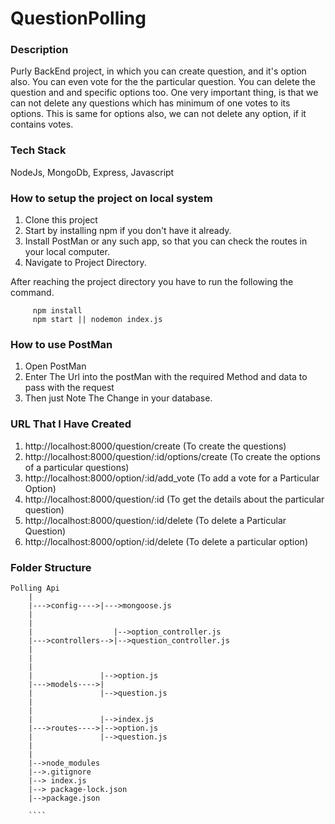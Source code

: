 # QuestionPolling

### Description
Purly BackEnd project, in which you can create question, and it's option also. You can even vote for the the particular question. You can delete the question and and 
specific options too. One very important thing, is that we can not delete any questions  which has minimum of one votes to its options. This is same for options also, 
we can not delete any option, if it contains votes.
     

### Tech Stack

NodeJs, MongoDb, Express, Javascript

### How to setup the project on local system

  1. Clone this project
  2. Start by installing npm if you don't have it already.
  3. Install PostMan or any such app, so that you can check the routes in your local computer.
  4. Navigate to Project Directory.

After reaching the project directory you have to run the following the command.
   ```` 
        npm install 
        npm start || nodemon index.js
   ````

### How to use PostMan
  1. Open PostMan
  2. Enter The Url into the postMan with the required Method and data to pass with the request
  3. Then just Note The Change in your database.

### URL That I Have Created

  1. http://localhost:8000/question/create (To create the questions)
  2. http://localhost:8000/question/:id/options/create (To create the options of a particular questions)
  3. http://localhost:8000/option/:id/add_vote (To add a vote for a Particular Option)
  4. http://localhost:8000/question/:id (To get the details about the particular question)
  5. http://localhost:8000/question/:id/delete (To delete a Particular Question)
  6. http://localhost:8000/option/:id/delete (To delete a particular option)
   
### Folder Structure

```
Polling Api
    |              
    |--->config---->|--->mongoose.js
    |               
    |
    |                  |-->option_controller.js
    |--->controllers-->|-->question_controller.js
    |                  
    |                  
    |
    |               |-->option.js
    |--->models---->|
    |               |-->question.js
    |
    |              
    |               |-->index.js
    |--->routes---->|-->option.js
    |               |-->question.js
    |               
    |
    |-->node_modules
    |-->.gitignore
    |--> index.js
    |--> package-lock.json
    |-->package.json
    
    ````   
   

